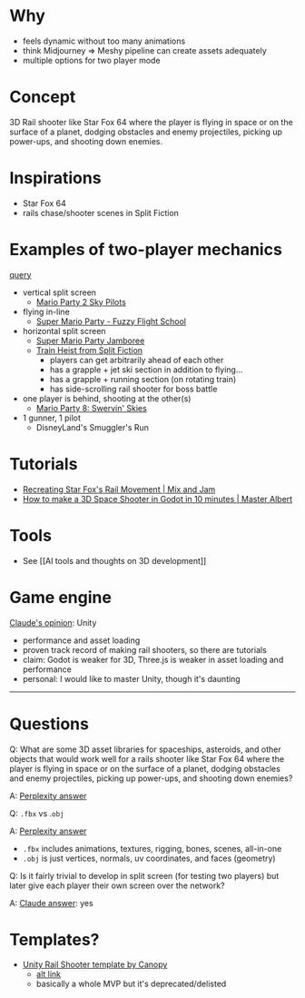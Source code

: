 # Why

- feels dynamic without too many animations
- think Midjourney => Meshy pipeline can create assets adequately
- multiple options for two player mode

# Concept

3D Rail shooter like Star Fox 64 where the player is flying in space or on the surface of a planet, dodging obstacles and enemy projectiles, picking up power-ups, and shooting down enemies.

# Inspirations

- Star Fox 64
- rails chase/shooter scenes in Split Fiction

# Examples of two-player mechanics
[query](https://www.perplexity.ai/search/is-there-a-mario-part-mini-gam-N_0zgRbmQcCu8nAbJ9kIGg)

- vertical split screen
	- [Mario Party 2 Sky Pilots](https://www.youtube.com/watch?v=c5CiNl4oG5k)
- flying in-line
	- [Super Mario Party - Fuzzy Flight School](https://www.youtube.com/watch?v=O6i14W7CZ5g)
- horizontal split screen
	- [Super Mario Party Jamboree](https://www.youtube.com/watch?v=YbSFIJA1imA)
	- [Train Heist from Split Fiction](https://youtu.be/Jmlx2EuXykk?feature=shared&t=48)
		- players can get arbitrarily ahead of each other
		- has a grapple + jet ski section in addition to flying...
		- has a grapple + running section (on rotating train)
		- has side-scrolling rail shooter for boss battle
- one player is behind, shooting at the other(s)
	- [Mario Party 8: Swervin' Skies](https://www.youtube.com/watch?v=BMhLPVA3Ytw)
- 1 gunner, 1 pilot
	- DisneyLand's Smuggler's Run

# Tutorials

- [Recreating Star Fox's Rail Movement | Mix and Jam](https://youtu.be/JVbr7osMYTo?feature=shared)
- [How to make a 3D Space Shooter in Godot in 10 minutes | Master Albert](https://www.youtube.com/watch?v=t_zN-7Xggw4)

# Tools

- See [[AI tools and thoughts on 3D development]]

# Game engine

[Claude's opinion](https://claude.ai/chat/02d0d0ac-12bb-4593-99e0-c052598eb5e1): Unity
- performance and asset loading
- proven track record of making rail shooters, so there are  tutorials
- claim: Godot is weaker for 3D, Three.js is weaker in asset loading and performance
- personal: I would like to master Unity, though it's daunting

---

# Questions

Q: What are some 3D asset libraries for spaceships, asteroids, and other objects that would work well for a rails shooter like Star Fox 64 where the player is flying in space or on the surface of a planet, dodging obstacles and enemy projectiles, picking up power-ups, and shooting down enemies?

A: [Perplexity answer](https://www.perplexity.ai/search/what-are-some-3d-asset-librari-Gjrx2k8uSpClMeh9OP8fJQ)

Q: `.fbx` vs .`obj`

A: [Perplexity answer](https://www.perplexity.ai/search/fbx-obj-what-is-best-for-three-ckFE5x9fR0e8YC4.ihAGiQ)
- `.fbx` includes animations, textures, rigging, bones, scenes, all-in-one
- `.obj` is just vertices, normals, uv coordinates, and faces (geometry)

Q: Is it fairly trivial to develop in split screen (for testing two players) but later give each player their own screen over the network?

A: [Claude answer](https://claude.ai/chat/02d0d0ac-12bb-4593-99e0-c052598eb5e1): yes

# Templates?

- [Unity Rail Shooter template by Canopy](https://www.youtube.com/watch?v=fwLR4OXcEgY)
	- [alt link](https://canopy.procedural-worlds.com/library/content-packs/game-templates/game-template-rail-shooter-r131/)
	- basically a whole MVP but it's deprecated/delisted
